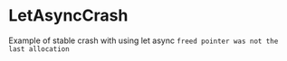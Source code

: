 # LetAsyncCrash
Example of stable crash with using let async `freed pointer was not the last allocation`
